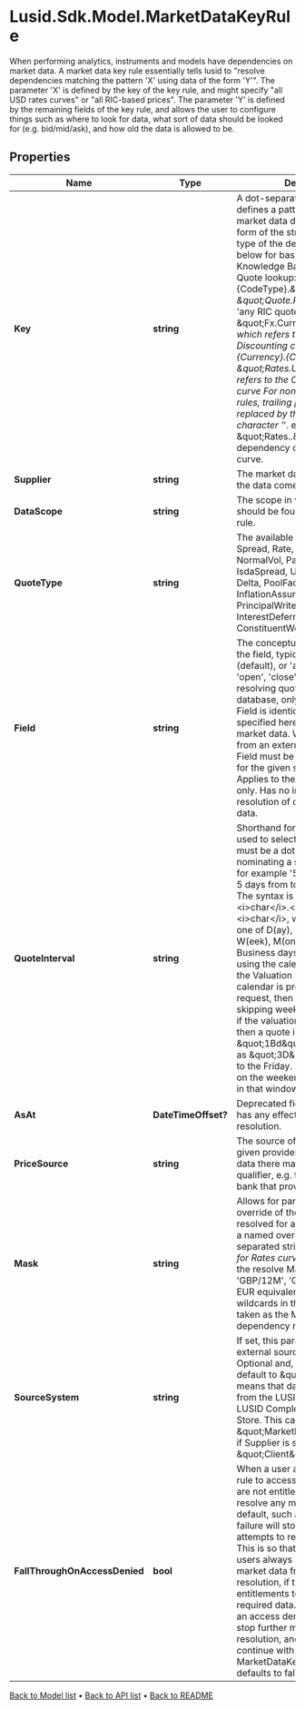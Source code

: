 # Lusid.Sdk.Model.MarketDataKeyRule
When performing analytics, instruments and models have dependencies on market data. A market data key rule essentially tells lusid to \"resolve dependencies matching the pattern 'X' using data of the form 'Y'\". The parameter 'X' is defined by the key of the key rule, and might specify \"all USD rates curves\" or \"all RIC-based prices\". The parameter 'Y' is defined by the remaining fields of the key rule, and allows the user to configure things such as where to look for data, what sort of data should be looked for (e.g. bid/mid/ask), and how old the data is allowed to be.

## Properties

Name | Type | Description | Notes
------------ | ------------- | ------------- | -------------
**Key** | **string** | A dot-separated string that defines a pattern for matching market data dependencies. The form of the string depends on the type of the dependency; see below for basic types and the Knowledge Base for further info. Quote lookup: \&quot;Quote.{CodeType}.*\&quot; e.g. \&quot;Quote.RIC.*\&quot; refers to &#39;any RIC quote&#39; Fx rates: \&quot;Fx.CurrencyPair.*\&quot;, which refers to &#39;any FX rate&#39; Discounting curves: \&quot;Rates.{Currency}.{Currency}OIS e.g. \&quot;Rates.USD.USDOIS\&quot; refers to the OIS USD discounting curve              For non-fx and non-quote rules, trailing parameters can be replaced by the wildcard character &#39;*&#39;. e.g. \&quot;Rates.*.*\&quot; matches any dependency on a discounting curve. | 
**Supplier** | **string** | The market data supplier (where the data comes from) | 
**DataScope** | **string** | The scope in which the data should be found when using this rule. | 
**QuoteType** | **string** | The available values are: Price, Spread, Rate, LogNormalVol, NormalVol, ParSpread, IsdaSpread, Upfront, Index, Ratio, Delta, PoolFactor, InflationAssumption, DirtyPrice, PrincipalWriteOff, InterestDeferred, InterestShortfall, ConstituentWeightFactor | 
**Field** | **string** | The conceptual qualification for the field, typically &#39;bid&#39;, &#39;mid&#39; (default), or &#39;ask&#39;, but can also be &#39;open&#39;, &#39;close&#39;, etc. When resolving quotes from LUSID&#39;s database, only quotes whose Field is identical to the Field specified here will be accepted as market data. When resolving data from an external supplier, the Field must be one of a defined set for the given supplier.              Note: Applies to the retrieval of quotes only. Has no impact on the resolution of complex market data. | [optional] 
**QuoteInterval** | **string** | Shorthand for the time interval used to select market data. This must be a dot-separated string             nominating a start and end date, for example &#39;5D.0D&#39; to look back 5 days from today (0 days ago). The syntax             is &lt;i&gt;int&lt;/i&gt;&lt;i&gt;char&lt;/i&gt;.&lt;i&gt;int&lt;/i&gt;&lt;i&gt;char&lt;/i&gt;, where &lt;i&gt;char&lt;/i&gt; is one of             D(ay), Bd(business day), W(eek), M(onth) or Y(ear).             Business days are calculated using the calendars specified on the Valuation Request.             If no calendar is provided in the request, then it will default to only skipping weekends.             For example, if the valuation date is a Monday, then a quote interval of \&quot;1Bd\&quot; would behave as \&quot;3D\&quot;,             looking back to the Friday. Data with effectiveAt on the weekend will still be found in that window. | [optional] 
**AsAt** | **DateTimeOffset?** | Deprecated field which no longer has any effect on market data resolution. | [optional] 
**PriceSource** | **string** | The source of the quote. For a given provider/supplier of market data there may be an additional qualifier, e.g. the exchange or bank that provided the quote | [optional] 
**Mask** | **string** | Allows for partial or complete override of the market asset resolved for a dependency Either a named override or a dot separated string (A.B.C.D.*). e.g. for Rates curve &#39;EUR.*&#39; will replace the resolve MarketAsset &#39;GBP/12M&#39;, &#39;GBP/3M&#39; with the EUR equivalent, if there are no wildcards in the mask, the mask is taken as the MarketAsset for any dependency matching the rule. | [optional] 
**SourceSystem** | **string** | If set, this parameter will seek an external source of market data. Optional and, if omitted, will default to \&quot;Lusid\&quot;. This means that data will be retrieved from the LUSID Quote Store and LUSID Complex Market Data Store.              This can be set to \&quot;MarketDataOverrides\&quot; if Supplier is set to \&quot;Client\&quot;. | [optional] 
**FallThroughOnAccessDenied** | **bool** | When a user attempts to use a rule to access data to which they are not entitled, the rule will fail to resolve any market data. By default, such an access denied failure will stop any further attempts to resolve market data. This is so that differently entitled users always receive the same market data from market data resolution, if they have sufficient entitlements to retrieve the required data. If set to true, then an access denied failure will not stop further market data resolution, and resolution will continue with the next specified MarketDataKeyRule. Optional, and defaults to false. | [optional] 

[Back to Model list](../README.md#documentation-for-models) &#8226; [Back to API list](../README.md#documentation-for-api-endpoints) &#8226; [Back to README](../README.md)

